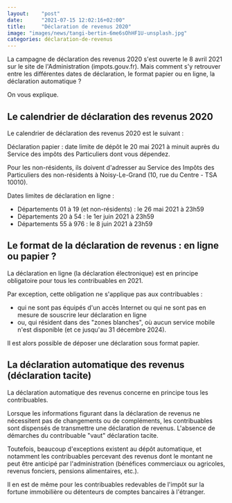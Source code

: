 ```yaml
---
layout:    "post"
date:      "2021-07-15 12:02:16+02:00"
title:     "Déclaration de revenus 2020"
image: "images/news/tangi-bertin-6me6sOhHF1U-unsplash.jpg"
categories: déclaration-de-revenus
---
```

La campagne de déclaration des revenus 2020 s'est ouverte le 8 avril 2021 sur le site de l'Administration (impots.gouv.fr). Mais comment s'y retrouver entre les différentes dates de déclaration, le format papier ou en ligne, la déclaration automatique ?

On vous explique.

## Le calendrier de déclaration des revenus 2020

Le calendrier de déclaration des revenus 2020 est le suivant :

Déclaration papier : date limite de dépôt le 20 mai 2021 à minuit auprès du Service des impôts des Particuliers dont vous dépendez.

Pour les non-résidents, ils doivent d'adresser au Service des Impôts des Particuliers des non-résidents à Noisy-Le-Grand (10, rue du Centre - TSA 10010).

Dates limites de déclaration en ligne :

* Départements 01 à 19 (et non-résidents) : le 26 mai 2021 à 23h59
* Départements 20 à 54 : le 1er juin 2021 à 23h59
* Départements 55 à 976 : le 8 juin 2021 à 23h59

## Le format de la déclaration de revenus : en ligne ou papier ?

La déclaration en ligne (la déclaration électronique) est en principe obligatoire pour tous les contribuables en 2021.

Par exception, cette obligation ne s'applique pas aux contribuables :

* qui ne sont pas équipés d'un accès Internet ou qui ne sont pas en mesure de souscrire leur déclaration en ligne
* ou, qui résident dans des "zones blanches", où aucun service mobile n'est disponible (et ce jusqu'au 31 décembre 2024).

Il est alors possible de déposer une déclaration sous format papier.

## La déclaration automatique des revenus (déclaration tacite)

La déclaration automatique des revenus concerne en principe tous les contribuables.

Lorsque les informations figurant dans la déclaration de revenus ne nécessitent pas de changements ou de compléments, les contribuables sont dispensés de transmettre une déclaration de revenus. L'absence de démarches du contribuable "vaut" déclaration tacite.

Toutefois, beaucoup d'exceptions existent au dépôt automatique, et notamment les contribuables percevant des revenus dont le montant ne peut être anticipé par l'administration (bénéfices commerciaux ou agricoles, revenus fonciers, pensions alimentaires, etc.).

Il en est de même pour les contribuables redevables de l'impôt sur la fortune immobilière ou détenteurs de comptes bancaires à l'étranger. 
